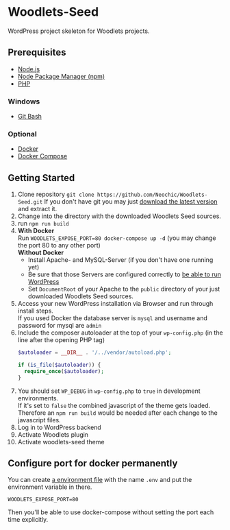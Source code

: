 # Woodlets-Seed
WordPress project skeleton for Woodlets projects.

## Prerequisites
* [Node.js](https://nodejs.org/)
* [Node Package Manager (npm)](https://www.npmjs.com/)
* [PHP](http://www.php.net/)

### Windows
* [Git Bash](https://git-for-windows.github.io/)

### Optional
* [Docker](https://docs.docker.com/)
* [Docker Compose](https://docs.docker.com/compose/)

## Getting Started
1. Clone repository ```git clone https://github.com/Neochic/Woodlets-Seed.git```
   If you don't have git you may just [download the latest version](https://github.com/Neochic/Woodlets/archive/master.zip) and extract it.
2. Change into the directory with the downloaded Woodlets Seed sources.
3. run ```npm run build```
4. **With Docker**  
   Run ```WOODLETS_EXPOSE_PORT=80 docker-compose up -d``` (you may change the port 80 to any other port)  
   **Without Docker**
   * Install Apache- and MySQL-Server (if you don't have one running yet)
   * Be sure that those Servers are configured correctly to [be able to run WordPress](https://wordpress.org/about/requirements/)
   * Set ```DocumentRoot``` of your Apache to the ```public``` directory of your just downloaded Woodlets Seed sources.
5. Access your new WordPress installation via Browser and run through install steps.  
   If you used Docker the database server is ```mysql``` and username and password for mysql are ```admin```
6. Include the composer autoloader at the top of your ```wp-config.php``` (in the line after the opening PHP tag)
   ```php
   $autoloader = __DIR__ . '/../vendor/autoload.php';

   if (is_file($autoloader)) {
     require_once($autoloader);
   }
   ```
7. You should set ```WP_DEBUG``` in ```wp-config.php``` to ```true``` in development environments.  
   If it's set to ```false``` the combined javascript of the theme gets loaded. Therefore an ```npm run build``` would be needed after each change to the javascript files.
8. Log in to WordPress backend
9. Activate Woodlets plugin
10. Activate woodlets-seed theme


## Configure port for docker permanently
You can create [a environment file](https://docs.docker.com/compose/env-file/) with the name ```.env``` and put the environment variable in there.
```
WOODLETS_EXPOSE_PORT=80
```
Then you'll be able to use docker-compose without setting the port each time explicitly.
